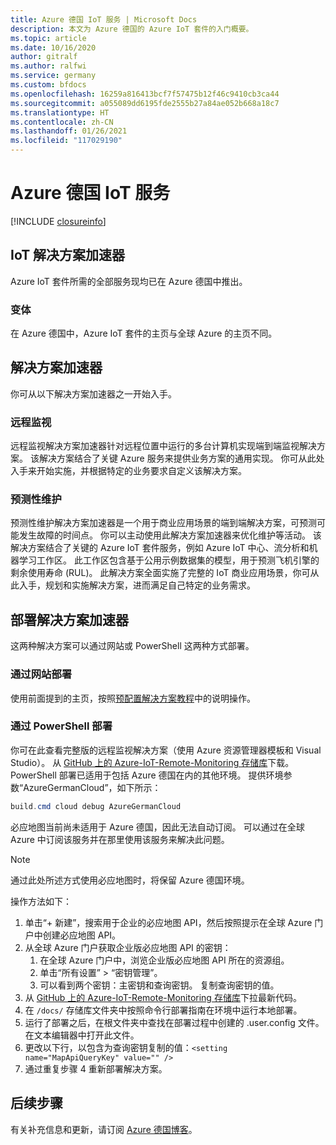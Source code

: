 ```yaml
---
title: Azure 德国 IoT 服务 | Microsoft Docs
description: 本文为 Azure 德国的 Azure IoT 套件的入门概要。
ms.topic: article
ms.date: 10/16/2020
author: gitralf
ms.author: ralfwi
ms.service: germany
ms.custom: bfdocs
ms.openlocfilehash: 16259a816413bcf7f57475b12f46c9410cb3ca44
ms.sourcegitcommit: a055089dd6195fde2555b27a84ae052b668a18c7
ms.translationtype: HT
ms.contentlocale: zh-CN
ms.lasthandoff: 01/26/2021
ms.locfileid: "117029190"
---
```

# <a name="azure-germany-iot-services"></a>Azure 德国 IoT 服务

[!INCLUDE [closureinfo](../../includes/germany-closure-info.md)]

## <a name="iot-solution-accelerators"></a>IoT 解决方案加速器
Azure IoT 套件所需的全部服务现均已在 Azure 德国中推出。 

### <a name="variations"></a>变体
在 Azure 德国中，Azure IoT 套件的主页与全球 Azure 的主页不同。

## <a name="solution-accelerators"></a>解决方案加速器
你可从以下解决方案加速器之一开始入手。 

### <a name="remote-monitoring"></a>远程监视
远程监视解决方案加速器针对远程位置中运行的多台计算机实现端到端监视解决方案。 该解决方案结合了关键 Azure 服务来提供业务方案的通用实现。 你可从此处入手来开始实施，并根据特定的业务要求自定义该解决方案。

### <a name="predictive-maintenance"></a>预测性维护
预测性维护解决方案加速器是一个用于商业应用场景的端到端解决方案，可预测可能发生故障的时间点。 你可以主动使用此解决方案加速器来优化维护等活动。 该解决方案结合了关键的 Azure IoT 套件服务，例如 Azure IoT 中心、流分析和机器学习工作区。 此工作区包含基于公用示例数据集的模型，用于预测飞机引擎的剩余使用寿命 (RUL)。 此解决方案全面实施了完整的 IoT 商业应用场景，你可从此入手，规划和实施解决方案，进而满足自己特定的业务需求。


## <a name="deploying-the-solution-accelerator"></a>部署解决方案加速器

这两种解决方案可以通过网站或 PowerShell 这两种方式部署。

### <a name="deploy-via-website"></a>通过网站部署

使用前面提到的主页，按照[预配置解决方案教程](/previous-versions/azure/iot-accelerators/about-iot-accelerators)中的说明操作。

### <a name="deploy-via-powershell"></a>通过 PowerShell 部署

你可在此查看完整版的远程监视解决方案（使用 Azure 资源管理器模板和 Visual Studio）。 从 [GitHub 上的 Azure-IoT-Remote-Monitoring 存储库](https://github.com/Azure/azure-iot-remote-monitoring)下载。 PowerShell 部署已适用于包括 Azure 德国在内的其他环境。 提供环境参数“AzureGermanCloud”，如下所示：

```powershell
build.cmd cloud debug AzureGermanCloud
```

必应地图当前尚未适用于 Azure 德国，因此无法自动订阅。 可以通过在全球 Azure 中订阅该服务并在那里使用该服务来解决此问题。 

> [!NOTE]
> 通过此处所述方式使用必应地图时，将保留 Azure 德国环境。

操作方法如下：

1. 单击“+ 新建”，搜索用于企业的必应地图 API，然后按照提示在全球 Azure 门户中创建必应地图 API。
2. 从全球 Azure 门户获取企业版必应地图 API 的密钥： 
    1. 在全球 Azure 门户中，浏览企业版必应地图 API 所在的资源组。
    2. 单击“所有设置” > “密钥管理”。 
    3. 可以看到两个密钥：主密钥和查询密钥。 复制查询密钥的值。
3. 从 [GitHub 上的 Azure-IoT-Remote-Monitoring 存储库](https://github.com/Azure/azure-iot-remote-monitoring)下拉最新代码。
4. 在 `/docs/` 存储库文件夹中按照命令行部署指南在环境中运行本地部署。 
5. 运行了部署之后，在根文件夹中查找在部署过程中创建的 .user.config 文件。 在文本编辑器中打开此文件。 
6. 更改以下行，以包含为查询密钥复制的值：`<setting name="MapApiQueryKey" value="" />`
7. 通过重复步骤 4 重新部署解决方案。
 


## <a name="next-steps"></a>后续步骤
有关补充信息和更新，请订阅 [Azure 德国博客](/archive/blogs/azuregermany/)。